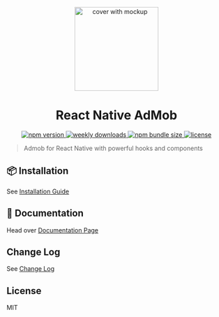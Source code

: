 <p align="center">
  <img alt="cover with mockup" src="./docs/static/img/logo_admob.png" width="192px">
  <h1 align="center">
    React Native AdMob
  </h1>
</p>
<p align="center">
  <a href="https://www.npmjs.org/package/@react-native-admob/admob">
    <img alt="npm version" src="https://img.shields.io/npm/v/@react-native-admob/admob.svg?style=for-the-badge" />
  </a>
  <a href="https://www.npmjs.org/package/@react-native-admob/admob">
    <img alt="weekly downloads" src="https://img.shields.io/npm/dw/@react-native-admob/admob.svg?style=for-the-badge" />
  </a>
  <a href="https://www.npmjs.org/package/@react-native-admob/admob">
    <img alt="npm bundle size" src="https://img.shields.io/bundlephobia/minzip/@react-native-admob/admob.svg?style=for-the-badge" />
  </a>
  <a href="./LICENSE">
    <img alt="license" src="https://img.shields.io/badge/license-MIT-blue.svg?style=for-the-badge" />
  </a>
  <br />
</p>

> Admob for React Native with powerful hooks and components

## 📦 Installation

See [Installation Guide](https://react-native-admob.github.io/admob/docs/installation)

## 📃 Documentation

Head over [Documentation Page](https://react-native-admob.github.io/admob/docs/usage/banner)

## Change Log

See [Change Log](CHANGELOG.md)

## License

MIT
